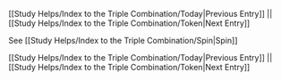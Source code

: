 [[Study Helps/Index to the Triple Combination/Today|Previous Entry]]  ||  [[Study Helps/Index to the Triple Combination/Token|Next Entry]]

 See [[Study Helps/Index to the Triple Combination/Spin|Spin]]

[[Study Helps/Index to the Triple Combination/Today|Previous Entry]]  ||  [[Study Helps/Index to the Triple Combination/Token|Next Entry]]
